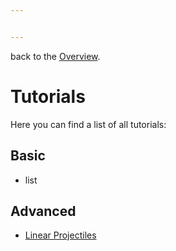 ```yaml
---


---
```


<p>back to the <a href="README.md">Overview</a>.</p>
<h1 id="tutorials">Tutorials</h1>
<p>Here you can find a list of all tutorials:</p>
<h2 id="basic">Basic</h2>
<ul>
<li>list</li>
</ul>
<h2 id="advanced">Advanced</h2>
<ul>
<li><a href="./Tutorials/Linear%20Projectiles.md">Linear Projectiles</a></li>
</ul>

